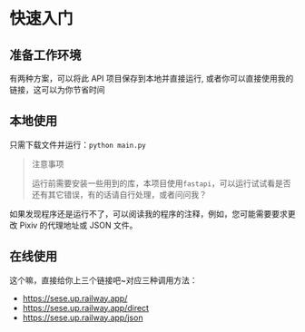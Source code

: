 # 快速入门

## 准备工作环境

有两种方案，可以将此 API 项目保存到本地并直接运行, 或者你可以直接使用我的链接，这可以为你节省时间

## 本地使用

只需下载文件并运行：`python main.py`


> 注意事项
> 
> 运行前需要安装一些用到的库，本项目使用`fastapi`，可以运行试试看是否还有其它错误，有的话请自行处理，或者问问我？
> 
如果发现程序还是运行不了，可以阅读我的程序的注释，例如，您可能需要要求更改 Pixiv 的代理地址或 JSON 文件。

## 在线使用

这个嘛，直接给你上三个链接吧~对应三种调用方法：

* https://sese.up.railway.app/
* https://sese.up.railway.app/direct
* https://sese.up.railway.app/json